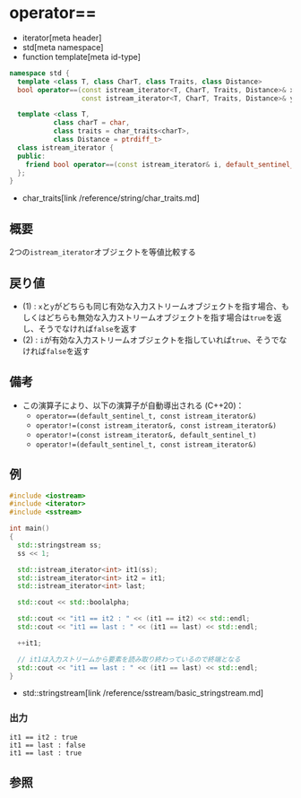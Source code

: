 # operator==
* iterator[meta header]
* std[meta namespace]
* function template[meta id-type]

```cpp
namespace std {
  template <class T, class CharT, class Traits, class Distance>
  bool operator==(const istream_iterator<T, CharT, Traits, Distance>& x,
                  const istream_iterator<T, CharT, Traits, Distance>& y); // (1) C++03

  template <class T,
           class charT = char,
           class traits = char_traits<charT>,
           class Distance = ptrdiff_t>
  class istream_iterator {
  public:
    friend bool operator==(const istream_iterator& i, default_sentinel_t); // (2) C++20
  };
}
```
* char_traits[link /reference/string/char_traits.md]

## 概要
2つの`istream_iterator`オブジェクトを等値比較する


## 戻り値
- (1) : `x`と`y`がどちらも同じ有効な入力ストリームオブジェクトを指す場合、もしくはどちらも無効な入力ストリームオブジェクトを指す場合は`true`を返し、そうでなければ`false`を返す
- (2) : `i`が有効な入力ストリームオブジェクトを指していれば`true`、そうでなければ`false`を返す


## 備考
- この演算子により、以下の演算子が自動導出される (C++20)：
    - `operator==(default_sentinel_t, const istream_iterator&)`
    - `operator!=(const istream_iterator&, const istream_iterator&)`
    - `operator!=(const istream_iterator&, default_sentinel_t)`
    - `operator!=(default_sentinel_t, const istream_iterator&)`


## 例
```cpp example
#include <iostream>
#include <iterator>
#include <sstream>

int main()
{
  std::stringstream ss;
  ss << 1;

  std::istream_iterator<int> it1(ss);
  std::istream_iterator<int> it2 = it1;
  std::istream_iterator<int> last;

  std::cout << std::boolalpha;

  std::cout << "it1 == it2 : " << (it1 == it2) << std::endl;
  std::cout << "it1 == last : " << (it1 == last) << std::endl;

  ++it1;

  // it1は入力ストリームから要素を読み取り終わっているので終端となる
  std::cout << "it1 == last : " << (it1 == last) << std::endl;
}
```
* std::stringstream[link /reference/sstream/basic_stringstream.md]

### 出力
```
it1 == it2 : true
it1 == last : false
it1 == last : true
```

## 参照


